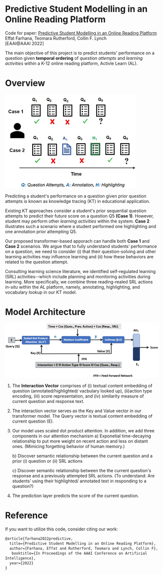 # Predictive Student Modelling in an Online Reading Platform
Code for paper: [Predictive Student Modelling in an Online Reading Platform](https://effat.github.io/webdata/EAAI_CameraReady_preprint.pdf)  
Effat Farhana, Teomara Rutherford, Collin F. Lynch  
[EAAI@AAAI 2022] 

The main objective of this project is to predict students' performance on a question given **temporal ordering** of *question attempts* and *learning activities* within a K-12 online reading platform, Activle Learn (AL).


# Overview
![](figures/motivation.jpg)  

Predicting a student's performance on a question given prior question attempts is known as knowledge tracing (KT) in educational application. 

Existing KT approaches consider a student's prior sequential question attempts to predict their future score on a question Q5 **(Case 1)**.
However, student may perform other *learning activities* within the system. **Case 2** illustrates such a scenario where a student performed one highlighting and one annotation prior attempting Q5. 

Our proposed transformer-based apporach can handle both **Case 1** and **Case 2** scenarios. We argue that to fully understand
students’ performance on a question, we need to
consider (i) that their question-solving and other learning activities may influence learning and (ii) how these behaviors
are related to the question attempt.

Consulting learning science literature, we identified self-regulated learning (SRL) activities--which include planning and monitoring activities during learning. More specifically, we combine three reading-realed SRL actions *in-situ* within the AL platform, namely, annotating, highlighting, and vocabulary lookup in our KT model.


# Model Architecture
![](figures/Model.jpg)  

1. The **Interaction Vector** comprises of (i) textual content embedding of question (annotated/highlighted/ vacbulary looked up), (ii)action type encoding, (iii) score representation, and (iv) similarity measure of current question and response text. 

2. The interaction vector serves as the Key and Value vector in our transformer model. The Query vector is textual content embedding of current question (E).

3. Our model uses scaled dot product attention. In addition, we add three components in our attention mechanism
    a) Exponetial time-decaying relationship to put more weight on recent action and less on distant ones. (Mimicing forgetting behavior of human memory.)

    b) Discover semantic relationship between the current question and a prior (i) question or (ii) SRL actions

    c) Discover semantic relationship between the the current question's response and a previously attempted SRL actions. (To understand: Are students' using their highlighted/ annotated text in responding to a question?) 


4. The prediction layer predicts the score of the current question.

# Reference
If you want to utilize this code, consider citing our work:

```
@article{farhana2022predictive,
  title={Predictive Student Modelling in an Online Reading Platform},
  author={Farhana, Effat and Rutherford, Teomara and Lynch, Collin F},
   booktitle={In Proceedings of the AAAI Conference on Artificial Intelligence},
  year={2022}
}
```
